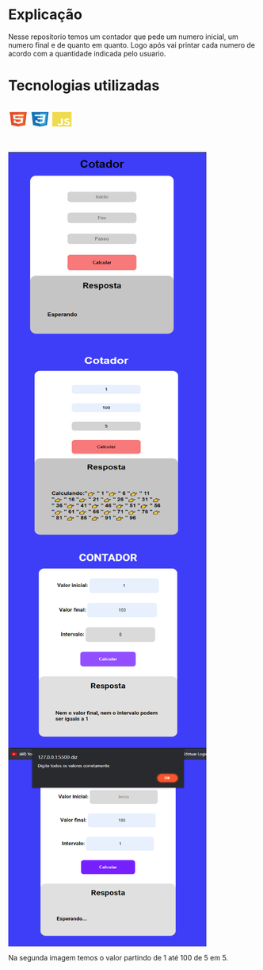 # Explicação 

Nesse repositorio temos um contador que pede um numero inicial, um numero final e de quanto em quanto. Logo após vai printar cada numero de acordo com a quantidade indicada pelo usuario.

# Tecnologias utilizadas

 <div style="display: inline_block"><br>
  <img align="center" alt="Isra-HTML" height="30" width="40" src="https://raw.githubusercontent.com/devicons/devicon/master/icons/html5/html5-original.svg">
  <img align="center" alt="Isra-CSS" height="30" width="40" src="https://raw.githubusercontent.com/devicons/devicon/master/icons/css3/css3-original.svg">
 <img align="center" alt="Isra-Js" height="30" width="40" src="https://raw.githubusercontent.com/devicons/devicon/master/icons/javascript/javascript-plain.svg">
  </div>
<br>
<br>
<br>
<div display="flex">
  <img align="center" alt="Isra-Js" height="400" width="400" src="./source/Exemplo.png">
  <img align="center" alt="Isra-Js" height="400" width="400" src="./source/Exemplo2.png">
  <img align="center" alt="Isra-Js" height="400" width="400" src="./source/Exemplo3.png">
  <img align="center" alt="Isra-Js" height="400" width="400" src="./source/Exemplo4.png">
</div>

Na segunda imagem temos o valor partindo de 1 até 100 de 5 em 5.

